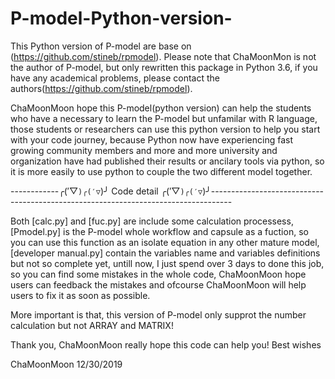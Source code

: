 # P-model-Python-version-
This Python version of P-model are base on (https://github.com/stineb/rpmodel).
Please note that ChaMoonMon is not the author of P-model, but only rewritten this package in Python 3.6, if you have any academical 
problems, please contact the authors(https://github.com/stineb/rpmodel).

ChaMoonMoon hope this P-model(python version) can help the students who have a necessary to learn the P-model but unfamilar
with R language, those students or researchers can use this python version to help you start with your code journey, because Python now
have experiencing fast growing community members and more and more university and organization have had published their results or ancilary 
tools via python, so it is more easily to use python to couple the two different model together.

------------╭(′▽`)╭(′▽`)╯  Code detail  ╭(′▽`)╭(′▽`)╯-----------------------------------------------------------------------------------

Both [calc.py] and [fuc.py] are include some calculation processess, [Pmodel.py] is the P-model whole workflow and capsule as a fuction, 
so you can use this function as an isolate equation in any other mature model, [developer manual.py] contain the variables name and 
variables definitions but not so complete yet, untill now, I just spend over 3 days to done this job, so you can find some mistakes in the 
whole code, ChaMoonMoon hope users can feedback the mistakes and ofcourse ChaMoonMoon will help users to fix it as soon as possible.

More important is that, this version of P-model only supprot the number calculation but not ARRAY and MATRIX!

Thank you, ChaMoonMoon really hope this code can help you!
Best wishes

ChaMoonMoon
12/30/2019
